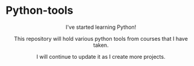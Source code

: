 # Python-tools

<div align="center">I've started learning Python!

This repository will hold various python tools from courses that I have taken.

I will continue to update it as I create more projects.</div>
